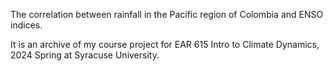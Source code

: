 The correlation between rainfall in the Pacific region of Colombia and ENSO indices.

It is an archive of my course project for EAR 615 Intro to Climate Dynamics, 2024 Spring at Syracuse University.

